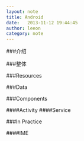 ```yaml
---
layout: note
title: Android 
date:   2013-11-12 19:44:45
author: leeon
category: note
---
```


###介绍


###整体


###Resources

###Data

###Components

####Activity
####Service


###In Practice

####IME